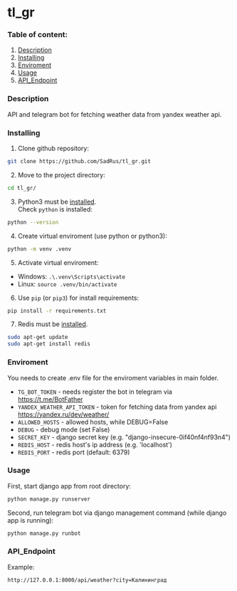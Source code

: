 # tl_gr

### Table of content:
1. [Description](#description)
2. [Installing](#installing)
3. [Enviroment](#enviroment)
4. [Usage](#usage)
5. [API_Endpoint](#api_endpoint)

### Description 

API and telegram bot for fetching weather data from yandex weather api.

### Installing

1. Clone github repository:
```sh
git clone https://github.com/SadRus/tl_gr.git
```

2. Move to the project directory:
```sh
cd tl_gr/
```

3. Python3 must be [installed](https://www.python.org/).  
Check `python` is installed:
```sh
python --version
```

4. Create virtual enviroment (use python or python3):
```sh
python -m venv .venv
```

5. Activate virtual enviroment:  
- Windows: `.\.venv\Scripts\activate`  
- Linux: `source .venv/bin/activate`

6. Use `pip` (or `pip3`) for install requirements:
```sh
pip install -r requirements.txt
```  

7. Redis must be [installed](https://redis.io/docs/install/install-redis/).  
```sh
sudo apt-get update
sudo apt-get install redis
```  

### Enviroment

You needs to create .env file for the enviroment variables in main folder.

- `TG_BOT_TOKEN` - needs register the bot in telegram via https://t.me/BotFather
- `YANDEX_WEATHER_API_TOKEN` - token for fetching data from yandex api https://yandex.ru/dev/weather/  
- `ALLOWED_HOSTS` - allowed hosts, while DEBUG=False
- `DEBUG` - debug mode (set False)
- `SECRET_KEY` - django secret key (e.g. "django-insecure-0if40nf4nf93n4")
- `REDIS_HOST` - redis host's ip address (e.g. 'localhost')
- `REDIS_PORT` - redis port (default: 6379)

### Usage

First, start django app from root directory:
```python
python manage.py runserver
```

Second, run telegram bot via django management command (while django app is running):
```python
python manage.py runbot
```

### API_Endpoint

Example:
```
http://127.0.0.1:8000/api/weather?city=Калининград
```